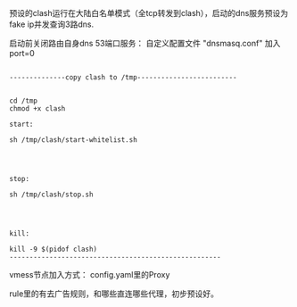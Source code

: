 预设的clash运行在大陆白名单模式（全tcp转发到clash），启动的dns服务预设为fake 
ip并发查询3路dns.

启动前关闭路由自身dns 53端口服务：
自定义配置文件 "dnsmasq.conf"
加入
port=0

```

--------------copy clash to /tmp-------------------------


cd /tmp
chmod +x clash

start:

sh /tmp/clash/start-whitelist.sh




stop:

sh /tmp/clash/stop.sh




kill:

kill -9 $(pidof clash)
-----------------------------------------------------
```


vmess节点加入方式：
config.yaml里的Proxy

rule里的有去广告规则，和哪些直连哪些代理，初步预设好。
